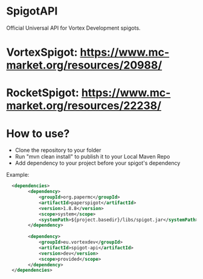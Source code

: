 # SpigotAPI
Official Universal API for Vortex Development spigots.

# VortexSpigot: https://www.mc-market.org/resources/20988/
# RocketSpigot: https://www.mc-market.org/resources/22238/

# How to use?
- Clone the repository to your folder
- Run "mvn clean install" to publish it to your Local Maven Repo
- Add dependency to your project before your spigot's dependency

Example:
```xml
  <dependencies>
        <dependency>
            <groupId>org.papermc</groupId>
            <artifactId>paperspigot</artifactId>
            <version>1.8.8</version>
            <scope>system</scope>
            <systemPath>${project.basedir}/libs/spigot.jar</systemPath>
        </dependency>
  
        <dependency>
            <groupId>eu.vortexdev</groupId>
            <artifactId>spigot-api</artifactId>
            <version>dev</version>
            <scope>provided</scope>
        </dependency>
  </dependencies>
```